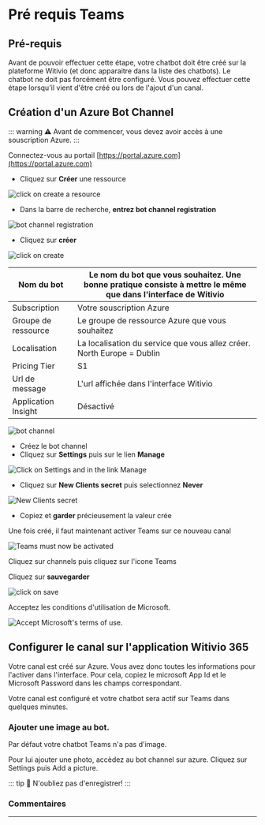 # Pré requis Teams

## Pré-requis

Avant de pouvoir effectuer cette étape, votre chatbot doit être créé sur la plateforme Witivio (et donc apparaitre dans la liste des chatbots). Le chatbot ne doit pas forcément être configuré. Vous pouvez effectuer cette étape lorsqu'il vient d'être créé ou lors de l'ajout d'un canal.

## Création d'un Azure Bot Channel

::: warning ⚠️
Avant de commencer, vous devez avoir accès à une souscription Azure.
:::

Connectez-vous au portail [https://portal.azure.com](https://portal.azure.com)

* Cliquez sur **Créer** une ressource

<div class="image_center">
  <img :src="$withBase('/assets/img/fr/creation_chatbot/prerequisite1.png')" alt="click on create a resource">
</div>


* Dans la barre de recherche, **entrez bot channel registration**

<div class="image_center">
  <img :src="$withBase('/assets/img/fr/creation_chatbot/prerequisite2.png')" alt="bot channel registration">
</div>


* Cliquez sur **créer**

<div class="image_center">
  <img :src="$withBase('/assets/img/fr/creation_chatbot/prerequisite3.png')" alt="click on create">
</div>

| Nom du bot        | Le nom du bot que vous souhaitez. Une bonne pratique consiste à mettre le même que dans l'interface de Witivio |
|---------------------|-------------------------------------------------------------------------------------------|
| Subscription        | Votre souscription Azure                                                                   |
| Groupe de ressource    | Le groupe de ressource Azure que vous souhaitez                                                       |
| Localisation            | La localisation du service que vous allez créer. North Europe = Dublin              |
| Pricing Tier        | S1                                                                                        |
| Url de message        | L'url affichée dans l'interface Witivio                                                |
| Application Insight | Désactivé                                                                                  |

<div class="image_center">
  <img :src="$withBase('/assets/img/fr/creation_chatbot/prerequisite4.png')" alt="bot channel">
</div>


* Créez le bot channel
* Cliquez sur **Settings** puis sur le lien **Manage**

<div class="image_center">
  <img :src="$withBase('/assets/img/fr/creation_chatbot/prerequisite5.png')" alt="Click on Settings and in the link Manage">
</div>


* Cliquez sur **New Clients secret** puis selectionnez **Never**

<div class="image_center">
  <img :src="$withBase('/assets/img/fr/creation_chatbot/prerequisite6.png')" alt="New Clients secret">
</div>


* Copiez et **garder** précieusement la valeur crée

Une fois créé, il faut maintenant activer Teams sur ce nouveau canal

<div class="image_center">
  <img :src="$withBase('/assets/img/fr/creation_chatbot/prerequisite7.png')" alt="Teams must now be activated">
</div>


Cliquez sur channels puis cliquez sur l'icone Teams

Cliquez sur **sauvegarder**

<div class="image_center">
  <img :src="$withBase('/assets/img/fr/creation_chatbot/prerequisite8.png')" alt="click on save">
</div>


Acceptez les conditions d'utilisation de Microsoft.

<div class="image_center">
  <img :src="$withBase('/assets/img/fr/creation_chatbot/prerequisite9.png')" alt="Accept Microsoft's terms of use.">
</div>


## Configurer le canal sur l'application Witivio 365

Votre canal est créé sur Azure. Vous avez donc toutes les informations pour l'activer dans l'interface. Pour cela, copiez le microsoft App Id et le Microsoft Password dans les champs correspondant.

Votre canal est configuré et votre chatbot sera actif sur Teams dans quelques minutes.

### Ajouter une image au bot.

Par défaut votre chatbot Teams n'a pas d'image.

Pour lui ajouter une photo, accèdez au bot channel sur azure. Cliquez sur Settings puis Add a picture.


::: tip 💾
N'oubliez pas d'enregistrer!
:::



### Commentaires
---
<Commentaire />
